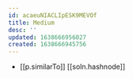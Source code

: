 ```yaml
---
id: acaeuNIACLIpESK9MEVOf
title: Medium
desc: ''
updated: 1638666956027
created: 1638666945756
---
```


- [[p.similarTo]] [[soln.hashnode]]

